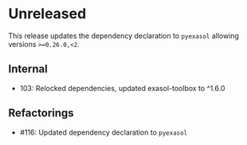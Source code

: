# Unreleased

This release updates the dependency declaration to `pyexasol` allowing versions `>=0.26.0,<2`.

## Internal

* 103: Relocked dependencies, updated exasol-toolbox to ^1.6.0

## Refactorings

* #116: Updated dependency declaration to `pyexasol`

